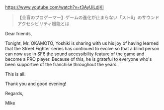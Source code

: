 https://www.youtube.com/watch?v=t3AyUiLdjKI

> 【全盲のプロゲーマー】ゲームの進化が止まらない「スト6」のサウンドアクセシビリティ機能とは

Dear friends,

Tonight, Mr. OKAMOTO, Yoshiki is sharing with us his joy of having learned that the Street Fighter series has continued to evolve so that a blind person can now use in SF6 the sound accessibility feature of the game and become a PRO player. Because of this, he is grateful to everyone who's been supportive of the franchise throughout the years.

This is all. 

Thank you and good evening!

Regards,

Mike
